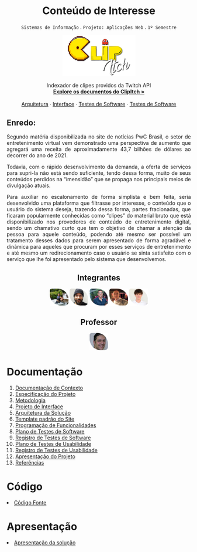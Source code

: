  <div align="center">
 <h1>Conteúdo de Interesse</h1>

`Sistemas de Informação` . 
`Projeto: Aplicações Web` . 
`1º Semestre`
 </div>

<p align="center">
  <img width="200" src="src/clipitch/imgs/logo.png" alt="Logo ClipItch">  
  <br>
</p>

<p align="center">
   Indexador de clipes providos da Twitch API
  <br>
  <a href="docs/01-Documentação de Contexto.md" rel="docs"><strong>Explore os documentos do ClipItch »</strong></a>
  <br>
  <br>
  <a href="docs/05-Arquitetura da Solução.md">Arquitetura</a>
  ·
  <a href="docs/06-Template padrão do Site.md">Interface</a>
  ·
  <a href="docs/08-Plano de Testes de Software.md">Testes de Software</a>
  ·
  <a href="docs/10-Plano de Testes de Usabilidade.md">Testes de Software</a>
</p>


## Enredo:

<div align="justify">

Segundo matéria disponibilizada no site de notícias PwC Brasil, o setor de entretenimento virtual vem demonstrado uma perspectiva de aumento que agregará uma receita de aproximadamente 43,7 bilhões de dólares ao decorrer do ano de 2021. 

Todavia, com o rápido desenvolvimento da demanda, a oferta de serviços para supri-la não está sendo suficiente, tendo dessa forma, muito de seus conteúdos perdidos na “imensidão” que se propaga nos principais meios de divulgação atuais.

Para auxiliar no escalonamento de forma simplista e bem feita, seria desenvolvido uma plataforma que filtrasse por interesse, o conteúdo que o usuário do sistema deseja, trazendo dessa forma, partes fracionadas, que ficaram popularmente conhecidas como “clipes” do material bruto que está disponibilizado nos provedores de conteúdo de entretenimento digital, sendo um chamativo curto que tem o objetivo de chamar a atenção da pessoa para aquele conteúdo, podendo até mesmo ser possível um tratamento desses dados para serem apresentado de forma agradável e dinâmica para aqueles que procuram por esses serviços de entretenimento e até mesmo um redirecionamento caso o usuário se sinta satisfeito com o serviço que lhe foi apresentado pelo sistema que desenvolvemos.  
</div>
  
 <div align="center">
 
## Integrantes

<a href="https://github.com/sallesalex01" title="Alexsandro Salles" rel="nofollow"><img src="docs/img/Alex.png" alt="logo" data-canonical-src="https://github.com/sallesalex01" width="10%"/></a>
<a href="https://github.com/alonso-boj" title="Alonso Batista" rel="nofollow"><img src="docs/img/alonso.png" alt="logo" data-canonical-src="https://github.com/alonso-boj" width="10%"/></a>
<a href="https://github.com/gstvcastroc" title="Gustavo Castro" rel="nofollow"><img src="docs/img/gustavo.png" alt="logo" data-canonical-src="https://github.com/gstvcastroc" width="10%"/></a>
<a href="https://github.com/halexmaciel" title="Halex Maciel" rel="nofollow"><img src="docs/img/halex.png" alt="logo" data-canonical-src="https://github.com/halexmaciel" width="10%"/></a>
<a href="https://github.com/WelbertJr" title="Welbert Júnior" rel="nofollow"><img src="docs/img/Welbert.png" alt="logo" data-canonical-src="https://github.com/WelbertJr" width="10%"/></a>



## Professor

<a href="https://github.com/hugodepaula" title="Hugo de Paula" rel="nofollow"><img src="docs/img/hugo.png" alt="logo" data-canonical-src="https://github.com/hugodepaula" width="10%"/></a>
 
</div> 
 
# Documentação

<ol>
<li><a href="docs/01-Documentação de Contexto.md"> Documentação de Contexto</a></li>
<li><a href="docs/02-Especificação do Projeto.md"> Especificação do Projeto</a></li>
<li><a href="docs/03-Metodologia.md"> Metodologia</a></li>
<li><a href="docs/04-Projeto de Interface.md"> Projeto de Interface</a></li>
<li><a href="docs/05-Arquitetura da Solução.md"> Arquitetura da Solução</a></li>
<li><a href="docs/06-Template padrão do Site.md"> Template padrão do Site</a></li>
<li><a href="docs/07-Programação de Funcionalidades.md"> Programação de Funcionalidades</a></li>
<li><a href="docs/08-Plano de Testes de Software.md"> Plano de Testes de Software</a></li>
<li><a href="docs/09-Registro de Testes de Software.md"> Registro de Testes de Software</a></li>
<li><a href="docs/10-Plano de Testes de Usabilidade.md"> Plano de Testes de Usabilidade</a></li>
<li><a href="docs/11-Registro de Testes de Usabilidade.md"> Registro de Testes de Usabilidade</a></li>
<li><a href="docs/12-Apresentação do Projeto.md"> Apresentação do Projeto</a></li>
<li><a href="docs/13-Referências.md"> Referências</a></li>
</ol>

# Código

<li><a href="src/README.md"> Código Fonte</a></li>

# Apresentação

<li><a href="presentation/README.md"> Apresentação da solução</a></li>
